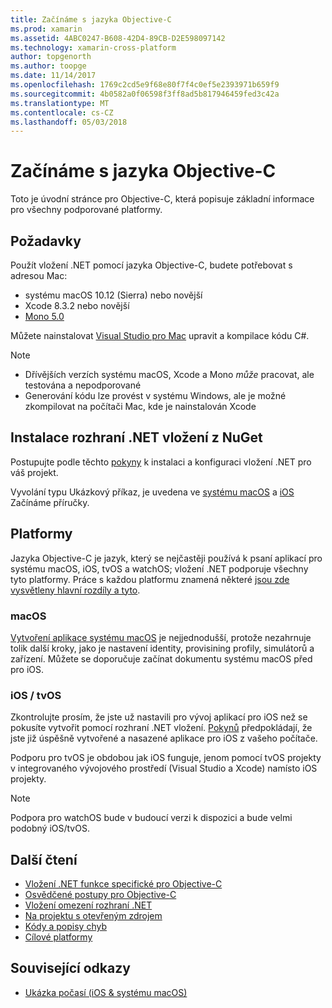 ```yaml
---
title: Začínáme s jazyka Objective-C
ms.prod: xamarin
ms.assetid: 4ABC0247-B608-42D4-89CB-D2E598097142
ms.technology: xamarin-cross-platform
author: topgenorth
ms.author: toopge
ms.date: 11/14/2017
ms.openlocfilehash: 1769c2cd5e9f68e80f7f4c0ef5e2393971b659f9
ms.sourcegitcommit: 4b0582a0f06598f3ff8ad5b817946459fed3c42a
ms.translationtype: MT
ms.contentlocale: cs-CZ
ms.lasthandoff: 05/03/2018
---
```

# <a name="getting-started-with-objective-c"></a>Začínáme s jazyka Objective-C

Toto je úvodní stránce pro Objective-C, která popisuje základní informace pro všechny podporované platformy.

## <a name="requirements"></a>Požadavky

Použít vložení .NET pomocí jazyka Objective-C, budete potřebovat s adresou Mac:

* systému macOS 10.12 (Sierra) nebo novější
* Xcode 8.3.2 nebo novější
* [Mono 5.0](http://www.mono-project.com/download/)

Můžete nainstalovat [Visual Studio pro Mac](https://www.visualstudio.com/vs/visual-studio-mac/) upravit a kompilace kódu C#.

> [!NOTE]
> * Dřívějších verzích systému macOS, Xcode a Mono _může_ pracovat, ale testována a nepodporované
> * Generování kódu lze provést v systému Windows, ale je možné zkompilovat na počítači Mac, kde je nainstalován Xcode

## <a name="installing-net-embedding-from-nuget"></a>Instalace rozhraní .NET vložení z NuGet

Postupujte podle těchto [pokyny](~/tools/dotnet-embedding/get-started/install/install.md) k instalaci a konfiguraci vložení .NET pro váš projekt.

Vyvolání typu Ukázkový příkaz, je uvedena ve [systému macOS](~/tools/dotnet-embedding/get-started/objective-c/macos.md) a [iOS](~/tools/dotnet-embedding/get-started/objective-c/ios.md) Začínáme příručky.

## <a name="platforms"></a>Platformy

Jazyka Objective-C je jazyk, který se nejčastěji používá k psaní aplikací pro systému macOS, iOS, tvOS a watchOS; vložení .NET podporuje všechny tyto platformy. Práce s každou platformu znamená některé [jsou zde vysvětleny hlavní rozdíly a tyto](~/tools/dotnet-embedding/objective-c/platforms.md).

### <a name="macos"></a>macOS

[Vytvoření aplikace systému macOS](~/tools/dotnet-embedding/get-started/objective-c/macos.md) je nejjednodušší, protože nezahrnuje tolik další kroky, jako je nastavení identity, provisining profily, simulátorů a zařízení. Můžete se doporučuje začínat dokumentu systému macOS před pro iOS.

### <a name="ios--tvos"></a>iOS / tvOS

Zkontrolujte prosím, že jste už nastavili pro vývoj aplikací pro iOS než se pokusíte vytvořit pomocí rozhraní .NET vložení. [Pokynů](~/tools/dotnet-embedding/get-started/objective-c/ios.md) předpokládají, že jste již úspěšně vytvořené a nasazené aplikace pro iOS z vašeho počítače.

Podporu pro tvOS je obdobou jak iOS funguje, jenom pomocí tvOS projekty v integrovaného vývojového prostředí (Visual Studio a Xcode) namísto iOS projekty.

> [!NOTE]
> Podpora pro watchOS bude v budoucí verzi k dispozici a bude velmi podobný iOS/tvOS.

## <a name="further-reading"></a>Další čtení

* [Vložení .NET funkce specifické pro Objective-C](~/tools/dotnet-embedding/objective-c/index.md)
* [Osvědčené postupy pro Objective-C](~/tools/dotnet-embedding/objective-c/best-practices.md)
* [Vložení omezení rozhraní .NET](~/tools/dotnet-embedding/limitations.md)
* [Na projektu s otevřeným zdrojem](https://github.com/mono/Embeddinator-4000/blob/master/Contributing.md)
* [Kódy a popisy chyb](~/tools/dotnet-embedding/errors.md)
* [Cílové platformy](~/tools/dotnet-embedding/objective-c/platforms.md)

## <a name="related-links"></a>Související odkazy

- [Ukázka počasí (iOS & systému macOS)](https://github.com/jamesmontemagno/embeddinator-weather)

